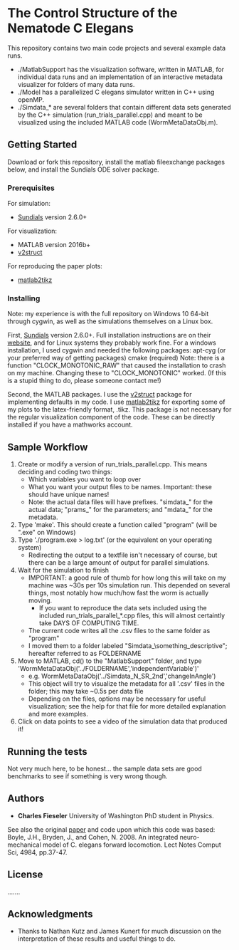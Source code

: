 # The Control Structure of the Nematode C Elegans

This repository contains two main code projects and several example data runs.
* ./MatlabSupport has the visualization software, written in MATLAB, for individual data runs and an implementation of an interactive metadata visualizer for folders of many data runs.
* ./Model has a parallelized C elegans simulator written in C++ using openMP. 
* ./Simdata\_* are several folders that contain different data sets generated by the C++ simulation (run\_trials\_parallel.cpp) and meant to be visualized using the included MATLAB code (WormMetaDataObj.m).

## Getting Started

Download or fork this repository, install the matlab fileexchange packages below, and install the Sundials ODE solver package.

### Prerequisites

For simulation:
* [Sundials](https://computation.llnl.gov/projects/sundials) version 2.6.0+

For visualization:
* MATLAB version 2016b+
* [v2struct](https://www.mathworks.com/matlabcentral/fileexchange/31532-pack---unpack-variables-to---from-structures-with-enhanced-functionality?focused=3847342&tab=example)

For reproducing the paper plots:
* [matlab2tikz](https://www.mathworks.com/matlabcentral/fileexchange/22022-matlab2tikz-matlab2tikz)


### Installing

Note: my experience is with the full repository on Windows 10 64-bit through cygwin, as well as the simulations themselves on a Linux box.

First, [Sundials](https://computation.llnl.gov/projects/sundials) version 2.6.0+.
Full installation instructions are on their [website](https://computation.llnl.gov/projects/sundials/faq#inst_path), and for Linux systems they probably work fine.
For a windows installation, I used cygwin and needed the following packages:
    apt-cyg (or your preferred way of getting packages)
    cmake (required)
Note: there is a function "CLOCK\_MONOTONIC\_RAW" that caused the installation to crash on my machine. Changing these to "CLOCK\_MONOTONIC" worked.
    (If this is a stupid thing to do, please someone contact me!)



Second, the MATLAB packages.
I use the [v2struct](https://www.mathworks.com/matlabcentral/fileexchange/31532-pack---unpack-variables-to---from-structures-with-enhanced-functionality?focused=3847342&tab=example) package for implementing defaults in my code.
I use [matlab2tikz](https://www.mathworks.com/matlabcentral/fileexchange/22022-matlab2tikz-matlab2tikz) for exporting some of my plots to the latex-friendly format, .tikz.
This package is not necessary for the regular visualization component of the code.
These can be directly installed if you have a mathworks account. 

## Sample Workflow

1. Create or modify a version of run\_trials\_parallel.cpp. This means deciding and coding two things:
    * Which variables you want to loop over
    * What you want your output files to be names. Important: these should have unique names!
    * Note: the actual data files will have prefixes. "simdata\_" for the actual data; "prams\_" for the parameters; and "mdata\_" for the metadata.
2. Type 'make'. This should create a function called "program" (will be ".exe" on Windows)
3. Type './program.exe > log.txt' (or the equivalent on your operating system)
    * Redirecting the output to a textfile isn't necessary of course, but there can be a large amount of output for parallel simulations.
4. Wait for the simulation to finish
    * IMPORTANT: a good rule of thumb for how long this will take on my machine was ~30s per 10s simulation run. This depended on several things, most notably how much/how fast the worm is actually moving.
        * If you want to reproduce the data sets included using the included run\_trials\_parallel\_\*.cpp files, this will almost certaintly take DAYS OF COMPUTING TIME.
    * The current code writes all the .csv files to the same folder as "program"
    * I moved them to a folder labeled "Simdata\_\something\_descriptive"; hereafter referred to as FOLDERNAME
6. Move to MATLAB, cd() to the "MatlabSupport" folder, and type 'WormMetaDataObj('../FOLDERNAME','independentVariable')'
    * e.g. WormMetaDataObj('../Simdata_N_SR_2nd','changeInAngle')
    * This object will try to visualize the metadata for all '.csv' files in the folder; this may take ~0.5s per data file
    * Depending on the files, options may be necessary for useful visualization; see the help for that file for more detailed explanation and more examples.
7. Click on data points to see a video of the simulation data that produced it!


## Running the tests

Not very much here, to be honest... the sample data sets are good benchmarks to see if something is very wrong though.

## Authors

* **Charles Fieseler** University of Washington PhD student in Physics.

See also the original [paper](http://journal.frontiersin.org/article/10.3389/fncom.2012.00010/full#h8) and code upon which this code was based:
Boyle, J.H., Bryden, J., and Cohen, N. 2008. An integrated neuro-mechanical model of C. elegans forward locomotion. Lect Notes Comput Sci, 4984, pp.37-47.

## License

.......

## Acknowledgments

* Thanks to Nathan Kutz and James Kunert for much discussion on the interpretation of these results and useful things to do.
